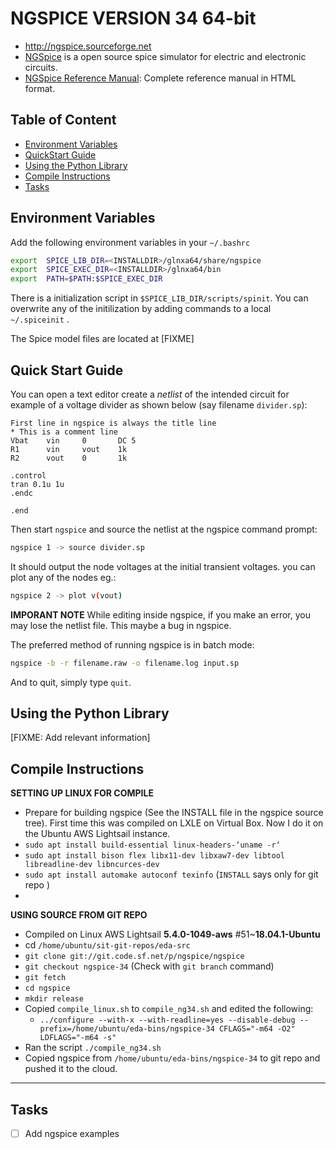 # NGSPICE VERSION 34 64-bit
- http://ngspice.sourceforge.net
- [NGSpice] is a open source spice simulator for electric and electronic circuits. 
- [NGSpice Reference Manual][NGSpiceMan]: Complete reference manual in HTML format.

## Table of Content
- [Environment Variables](#Environment-Variables)
- [QuickStart Guide](#Quick-Start-Guide)
- [Using the Python Library](#Using-the-Python-Library)
- [Compile Instructions](#compile-instructions)
- [Tasks](#Tasks)

## Environment Variables

Add the following environment variables in your `~/.bashrc`

```bash
export  SPICE_LIB_DIR=<INSTALLDIR>/glnxa64/share/ngspice
export  SPICE_EXEC_DIR=<INSTALLDIR>/glnxa64/bin
export  PATH=$PATH:$SPICE_EXEC_DIR
```
There is a initialization script in `$SPICE_LIB_DIR/scripts/spinit`. You can overwrite any of the initilization by adding commands to a local `~/.spiceinit` .

The Spice model files are located at [FIXME]

## Quick Start Guide
You can open a text editor create a *netlist* of the intended circuit for example of a voltage divider as shown below (say filename `divider.sp`):
```spice
First line in ngspice is always the title line
* This is a comment line
Vbat    vin     0       DC 5
R1      vin     vout    1k
R2      vout    0       1k

.control
tran 0.1u 1u
.endc

.end
```
Then start `ngspice` and source the netlist at the ngspice command prompt:
```bash
ngspice 1 -> source divider.sp
```
It should output the node voltages at the initial transient voltages. you can plot any of the nodes eg.:
```bash
ngspice 2 -> plot v(vout)
```

**IMPORANT NOTE** While editing inside ngspice, if you make an error, you may lose the netlist file. This maybe a bug in ngspice.

The preferred method of running ngspice is in batch mode:
```bash
ngspice -b -r filename.raw -o filename.log input.sp
```
And to quit, simply type `quit`.

## Using the Python Library
[FIXME: Add relevant information]

## Compile Instructions

**SETTING UP LINUX FOR COMPILE**

- Prepare for building ngspice (See the INSTALL file in the ngspice source tree). First time this was compiled on LXLE on Virtual Box. Now I do it on the Ubuntu AWS Lightsail instance.
- ```sudo apt install build-essential linux-headers-‘uname -r‘```
- ```sudo apt install bison flex libx11-dev libxaw7-dev libtool libreadline-dev libncurces-dev```
- ```sudo apt install automake autoconf texinfo``` (```INSTALL``` says only for git repo )
- 
**USING SOURCE FROM GIT REPO**

- Compiled on Linux AWS Lightsail **5.4.0-1049-aws** #51~**18.04.1-Ubuntu**
- cd ```/home/ubuntu/sit-git-repos/eda-src```
- ```git clone git://git.code.sf.net/p/ngspice/ngspice```
- ```git checkout ngspice-34``` (Check with ```git branch``` command)
- ```git fetch```
- ```cd ngspice```
- ```mkdir release```
- Copied ```compile_linux.sh``` to ```compile_ng34.sh``` and edited the following:
  - ```../configure --with-x --with-readline=yes --disable-debug --prefix=/home/ubuntu/eda-bins/ngspice-34 CFLAGS="-m64 -O2" LDFLAGS="-m64 -s"```
- Ran the script ```./compile_ng34.sh```
- Copied ngspice from ```/home/ubuntu/eda-bins/ngspice-34``` to git repo and pushed it to the cloud.


* * *

[OpenRAM]:              https://openram.soe.ucsc.edu/
[OpenRAMgit]:           https://github.com/VLSIDA/OpenRAM 
[OpenRAMpaper]:         https://ieeexplore.ieee.org/document/7827670/
[SCMOS]:                https://www.mosis.com/files/scmos/scmos.pdf
[NGSpice]:              http://ngspice.sourceforge.net
[NGSpiceMan]:           http://ngspice.sourceforge.net/docs/ngspice-html-manual/manual.xhtml
[Magic]:                http://opencircuitdesign.com/magic/
[Netgen]:               http://opencircuitdesign.com/netgen/

## Tasks
- [ ] Add ngspice examples
